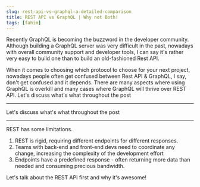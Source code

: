 ```yaml
---
slug: rest-api-vs-graphql-a-detailed-comparison
title: REST API vs GraphQL | Why not Both!
tags: [fahim]
---
```


Recently GraphQL is becoming the buzzword in the developer community. Although building a GraphQL server was very 
difficult in the past, nowadays with overall community support and developer tools, I can say it's rather very 
easy to build one than to build an old-fashioned Rest API.

When it comes to choosing which protocol to choose for your next project, nowadays people often get confused between 
Rest API & GraphQL, I say, don't get confused and it depends. There are many aspects where using GraphQL is 
overkill and many cases where GraphQL will thrive over REST API. Let's discuss what's what throughout the post

---

Let's discuss what's what throughout the post

---

REST has some limitations.

1. REST is rigid, requiring different endpoints for different responses.
2. Teams with back-end and front-end devs need to coordinate any change, increasing the complexity of the 
   development effort
3. Endpoints have a predefined response - often returning more data than needed and consuming precious bandwidth. 
   

Let's talk about the REST API first and why it's awesome!